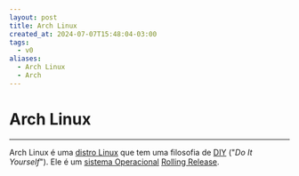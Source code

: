 ```yaml
---
layout: post
title: Arch Linux
created_at: 2024-07-07T15:48:04-03:00
tags:
  - v0
aliases:
  - Arch Linux
  - Arch
---
```

# Arch Linux
---
Arch Linux é uma [distro Linux](api/2024/06/2024-06-30-Distro_Linux.md) que tem uma filosofia de [DIY](_draft/2024/07/2024-07-07-DIY.md) ("_Do It Yourself_"). Ele é um [sistema Operacional](api/2024/06/2024-06-30-Sistema_Operacional.md) [Rolling Release](_insight/2024/07/2024-07-07-Rolling_Release.md).